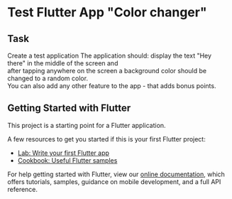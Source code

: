 # Test Flutter App "Color changer"
## Task
Create a test application
The application should: display the text "Hey there" in the middle of the screen and</br>after tapping anywhere on the screen a background color should be changed to a random color.</br>You can also add any other feature to the app - that adds bonus points.


## Getting Started with Flutter

This project is a starting point for a Flutter application.

A few resources to get you started if this is your first Flutter project:

- [Lab: Write your first Flutter app](https://flutter.dev/docs/get-started/codelab)
- [Cookbook: Useful Flutter samples](https://flutter.dev/docs/cookbook)

For help getting started with Flutter, view our
[online documentation](https://flutter.dev/docs), which offers tutorials,
samples, guidance on mobile development, and a full API reference.
